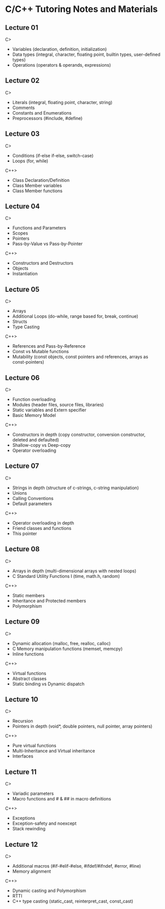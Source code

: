 # C/C++ Tutoring Notes and Materials
## Lecture 01
  C>
  - Variables (declaration, definition, initialization)
  - Data types (integral, character, floating point, builtin types, user-defined types)
  - Operations (operators & operands, expressions)

## Lecture 02
  C>
  - Literals (integral, floating point, character, string)
  - Comments
  - Constants and Enumerations
  - Preprocessors (#include, #define)

## Lecture 03
  C>
  - Conditions (if-else if-else, switch-case)
  - Loops (for, while)
  
  C++>
  - Class Declaration/Definition
  - Class Member variables
  - Class Member functions
  
## Lecture 04
  C> 
  - Functions and Parameters
  - Scopes
  - Pointers
  - Pass-by-Value vs Pass-by-Pointer
  
  C++>
  - Constructors and Destructors
  - Objects
  - Instantiation

## Lecture 05
  C>
  - Arrays
  - Additional Loops (do-while, range based for, break, continue)
  - Structs
  - Type Casting
  
  C++>
  - References and Pass-by-Reference
  - Const vs Mutable functions
  - Mutability (const objects, const pointers and references, arrays as const-pointers)
  
## Lecture 06
  C>
  - Function overloading
  - Modules (header files, source files, libraries)
  - Static variables and Extern specifier
  - Basic Memory Model
  
  C++>
  - Constructors in depth (copy constructor, conversion constructor, deleted and defaulted)
  - Shallow-copy vs Deep-copy
  - Operator overloading
  
## Lecture 07
  C>
  - Strings in depth (structure of c-strings, c-string manipulation)
  - Unions
  - Calling Conventions
  - Default parameters
  
  C++>
  - Operator overloading in depth
  - Friend classes and functions
  - This pointer
  
## Lecture 08
  C>
  - Arrays in depth (multi-dimensional arrays with nested loops)
  - C Standard Utility Functions I (time, math.h, random)
  
  C++>
  - Static members
  - Inheritance and Protected members
  - Polymorphism
  
## Lecture 09
  C>
  - Dynamic allocation (malloc, free, realloc, calloc)
  - C Memory manipulation functions (memset, memcpy)
  - Inline functions
  
  C++>
  - Virtual functions
  - Abstract classes
  - Static binding vs Dynamic dispatch
  
## Lecture 10
  C>
  - Recursion
  - Pointers in depth (void*, double pointers, null pointer, array pointers)
  
  C++>
  - Pure virtual functions
  - Multi-Inheritance and Virtual inheritance
  - Interfaces
  
## Lecture 11
  C>
  - Variadic parameters
  - Macro functions and # & ## in macro definitions
  
  C++>
  - Exceptions
  - Exception-safety and noexcept
  - Stack rewinding
  
## Lecture 12
  C>
  - Additional macros (#if-#elif-#else, #ifdef/#ifndef, #error, #line)
  - Memory alignment
  
  C++>
  - Dynamic casting and Polymorphism
  - RTTI
  - C++ type casting (static_cast, reinterpret_cast, const_cast)
